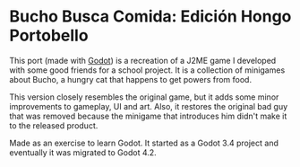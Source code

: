 # Bucho Busca Comida: Edición Hongo Portobello

This port (made with [Godot](https://godotengine.org)) is a recreation of a J2ME game I developed with some
 good friends for a school project. It is a collection of minigames about Bucho,
 a hungry cat that happens to get powers from food.

This version closely resembles the original game,
 but it adds some minor improvements to gameplay, UI and art. 
Also, it restores the original bad guy that was removed because the minigame 
that introduces him didn't make it to the released product.

Made as an exercise to learn Godot. It started as a Godot 3.4 project and 
 eventually it was migrated to Godot 4.2.
